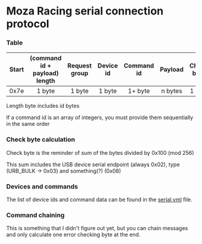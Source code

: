 # Moza Racing serial connection protocol

### Table
| Start | (command id + payload) length | Request group | Device id | Command id | Payload | Check byte |
| :---: | :---------------------------: | :-----------: | :-------: | :--------: | :-----: | :--------: |
| 0x7e  | 1 byte                        | 1 byte        | 1 byte    | 1+ byte    | n bytes | 1 byte     |

Length byte includes id bytes

If a command id is an array of integers, you must provide them sequentially in the same order

### Check byte calculation
Check byte is the reminder of sum of the bytes divided by 0x100 (mod 256)

This sum includes the USB device serial endpoint (always 0x02), type (URB_BULK -> 0x03) and something(?) (0x08)

### Devices and commands
The list of device ids and command data can be found in the [serial.yml](./data/serial.yml) file.

### Command chaining
This is something that I didn't figure out yet, but you can chain messages and only calculate one error checking byte at the end.
